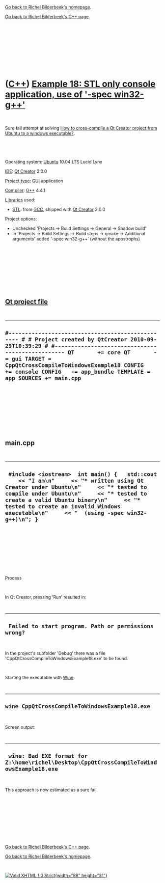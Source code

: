 [Go back to Richel Bilderbeek's homepage](index.htm).

[Go back to Richel Bilderbeek's C++ page](Cpp.htm).

 

 

 

 

 

([C++](Cpp.htm)) [Example 18: STL only console application, use of '-spec win32-g++'](CppQtCrosscompileToWindowsExample18.htm)
==============================================================================================================================

 

Sure fail attempt at solving [How to cross-compile a Qt Creator project
from Ubuntu to a windows executable?](CppQtCrosscompileToWindows.htm).

 

 

Operating system: [Ubuntu](http://www.ubuntu.com) 10.04 LTS Lucid Lynx

[IDE](CppIde.htm): [Qt Creator](CppQtCreator.htm) 2.0.0

[Project type](CppQtProjectType.htm): [GUI](CppGui.htm) application

[Compiler](CppCompiler.htm): [G++](CppGpp.htm) 4.4.1

[Libraries](CppLibrary.htm) used:

-   [STL](CppStl.htm): from [GCC](CppGcc.htm), shipped with [Qt
    Creator](CppQt.htm) 2.0.0

Project options:

-   Unchecked 'Projects -&gt; Build Settings -&gt; General -&gt; Shadow
    build'
-   In 'Projects -&gt; Build Settings -&gt; Build steps -&gt; qmake
    -&gt; Additional arguments' added '-spec win32-g++' (without
    the apostrophs)

 

 

 

 

 

[Qt project file](CppQtProjectFile.htm)
---------------------------------------

 

  ------------------------------------------------------------------------------------------------------------------------------------------------------------------------------------------------------------------------------------------------------------------------------------------------------------------------------
  ` #------------------------------------------------- # # Project created by QtCreator 2010-09-29T10:39:29 # #------------------------------------------------- QT       += core QT       -= gui TARGET = CppQtCrossCompileToWindowsExample18 CONFIG   += console CONFIG   -= app_bundle TEMPLATE = app SOURCES += main.cpp `
  ------------------------------------------------------------------------------------------------------------------------------------------------------------------------------------------------------------------------------------------------------------------------------------------------------------------------------

 

 

 

 

 

main.cpp
--------

 

  -------------------------------------------------------------------------------------------------------------------------------------------------------------------------------------------------------------------------------------------------------------------------------------------------------------------------
  ` #include <iostream>  int main() {   std::cout     << "I am\n"     << "* written using Qt Creator under Ubuntu\n"     << "* tested to compile under Ubuntu\n"     << "* tested to create a valid Ubuntu binary\n"     << "* tested to create an invalid Windows executable\n"     << "  (using -spec win32-g++)\n"; }`
  -------------------------------------------------------------------------------------------------------------------------------------------------------------------------------------------------------------------------------------------------------------------------------------------------------------------------

 

 

 

 

 

Process

 

In Qt Creator, pressing 'Run' resulted in:

 

  --------------------------------------------------------
  ` Failed to start program. Path or permissions wrong?`
  --------------------------------------------------------

 

In the project's subfolder 'Debug' there was a file
'CppQtCrossCompileToWindowsExample18.exe' to be found.

 

Starting the executable with [Wine](CppWine.htm):

 

  --------------------------------------------------
  ` wine CppQtCrossCompileToWindowsExample18.exe `
  --------------------------------------------------

 

Screen output:

 

  --------------------------------------------------------------------------------------------
  ` wine: Bad EXE format for Z:\home\richel\Desktop\CppQtCrossCompileToWindowsExample18.exe`
  --------------------------------------------------------------------------------------------

 

This approach is now estimated as a sure fail.

 

 

 

 

 

[Go back to Richel Bilderbeek's C++ page](Cpp.htm).

[Go back to Richel Bilderbeek's homepage](index.htm).

 

[![Valid XHTML 1.0 Strict](valid-xhtml10.png){width="88"
height="31"}](http://validator.w3.org/check?uri=referer)
